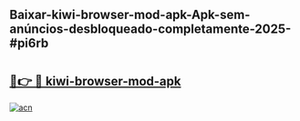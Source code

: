 ## Baixar-kiwi-browser-mod-apk-Apk-sem-anúncios-desbloqueado-completamente-2025-#pi6rb

# <h2><a href="https://ainizakaria.my?title=kiwi-browser-mod-apk&ref=20M">🔗👉 🔴 kiwi-browser-mod-apk</a></h2>

[![acn](https://github.com/user-attachments/assets/0f9c940e-d8b0-45ae-aac7-cd30a18b3e1c)](https://ainizakaria.my?title=kiwi-browser-mod-apk&ref=20M)

